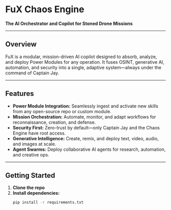 # FuX Chaos Engine

**The AI Orchestrator and Copilot for Stoned Drone Missions**

---

## Overview

FuX is a modular, mission-driven AI copilot designed to absorb, analyze, and deploy Power Modules for any operation. It fuses OSINT, generative AI, automation, and security into a single, adaptive system—always under the command of Captain Jay.

---

## Features

- **Power Module Integration:** Seamlessly ingest and activate new skills from any open-source repo or custom module.
- **Mission Orchestration:** Automate, monitor, and adapt workflows for reconnaissance, creation, and defense.
- **Security First:** Zero-trust by default—only Captain Jay and the Chaos Engine have root access.
- **Generative Intelligence:** Create, remix, and deploy text, video, audio, and images at scale.
- **Agent Swarms:** Deploy collaborative AI agents for research, automation, and creative ops.

---

## Getting Started

1. **Clone the repo**
2. **Install dependencies:**  
   ```bash
   pip install -r requirements.txt
